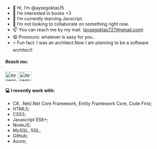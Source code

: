 - 👋 Hi, I’m @aysegoktas15
- 👀 I’m interested in books <3
- 🌱 I’m currently learning Javscript.
- 💞️ I’m not looking to collaborate on something right now.
- 📫 You can reach me by my mail. (aysegoktas727@gmail.com)
- 😄 Pronouns: whatever is easy for you..
- ⚡ Fun fact: I was an architect.Now I am planning to be a software architect!

<h5 align="left">Reach me:</h5>
<p align="left">
<a href="https://twitter.com/aysegoktas15" target="blank"><img align="center" src="https://raw.githubusercontent.com/rahuldkjain/github-profile-readme-generator/master/src/images/icons/Social/twitter.svg" alt="aysegoktas15" height="30" width="40" /></a>
<a href="https://www.linkedin.com/in/aysegoktas15/" target="blank"><img align="center" src="https://raw.githubusercontent.com/rahuldkjain/github-profile-readme-generator/master/src/images/icons/Social/linked-in-alt.svg" alt="aysegoktas15/" height="30" width="40" /></a>
  <!--
<a href="https://stackoverflow.com/users/14812676/ilkay-citak" target="blank"><img align="center" src="https://raw.githubusercontent.com/rahuldkjain/github-profile-readme-generator/master/src/images/icons/Social/stack-overflow.svg" alt="14812676/ilkay-citak" height="30" width="40" /></a>
<a href="https://medium.com/@citakilkay" target="blank"><img align="center" src="https://raw.githubusercontent.com/rahuldkjain/github-profile-readme-generator/master/src/images/icons/Social/medium.svg" alt="@citakilkay" height="30" width="40" /></a>
<a href="https://www.hackerrank.com/citakilkay" target="blank"><img align="center" src="https://raw.githubusercontent.com/rahuldkjain/github-profile-readme-generator/master/src/images/icons/Social/hackerrank.svg" alt="citakilkay" height="30" width="40" /></a>
</p>
  -->

#### :computer: I recently work with:

* C#, .Net/.Net Core Framework, Entity Framework Core, Code First;
* HTML5;
* CSS3;
* Javascript ES6+;
* NodeJS;
* MySQL, SQL;
* Github;
* Azure;
